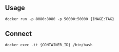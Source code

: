 
## Usage
~~~
docker run -p 8080:8080 -p 50000:50000 {IMAGE:TAG}
~~~

## Connect

~~~
docker exec -it {CONTAINER_ID} /bin/bash
~~~


